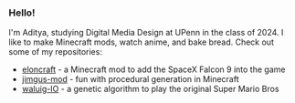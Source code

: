 ### Hello!

I'm Aditya, studying Digital Media Design at UPenn in the class of 2024. I like to make Minecraft mods, watch anime, and bake bread. Check out some of my repositories:

- [eloncraft](https://github.com/AdityaGupta1/eloncraft) - a Minecraft mod to add the SpaceX Falcon 9 into the game
- [jimgus-mod](https://github.com/AdityaGupta1/jimgus-mod) - fun with procedural generation in Minecraft
- [waluig-IO](https://github.com/AdityaGupta1/waluig-IO) - a genetic algorithm to play the original Super Mario Bros
